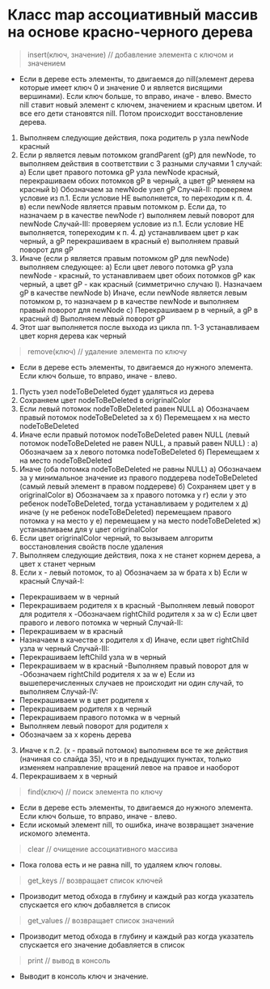# Класс map ассоциативный массив на основе красно-черного дерева
> insert(ключ, значение) // добавление элемента с ключом и значением 
- Если в дереве есть элементы, то двигаемся до nill(элемент дерева которые имеет ключ 0 и значение 0 и является висящими вершинами). Если ключ больше, то вправо, иначе - влево. 
Вместо nill ставит новый элемент с ключем, значением и красным цветом. И все его дети становятся nill. 
Потом происходит восстановление дерева. 
1. Выполняем следующие действия, пока родитель p узла newNode красный 
2. Если p является левым потомком grandParent (gP) для newNode, 
то выполняем действия в соответствии с 3 разными случаями 
1 случай: 
a) Если цвет правого потомка gP узла newNode красный, перекрашиваем обоих потомков gP в черный, а цвет gP меняем на красный 
b) Обозначаем за newNode узел gP 
Случай-II: проверяем условие из п.1. Если условие НЕ выполняется, то переходим к п. 4.  
в) если newNode является правым потомком p. Если да, то назначаем p в качестве newNode 
г) выполняем левый поворот для newNode 
Случай-III: проверяем условие из п.1. Если условие НЕ выполняется, топереходим к п. 4. 
д) устанавливаем цвет p как черный, а gP перекрашиваем в красный 
е) выполняем правый поворот для gP 
3. Иначе (если p является правым потомком gP для newNode) выполняем следующее: 
a) Если цвет левого потомка gP узла newNode - красный, то устанавливаем цвет обоих потомков gP как черный, а цвет gP - как красный (симметрично случаю I). Назначаем gP в качестве newNode 
b) Иначе, если newNode является левым потомком p, то назначаем p в качестве newNode и выполняем правый поворот для newNode 
c) Перекрашиваем p в черный, а gP в красный 
d) Выполняем левый поворот gP 
4. Этот шаг выполняется после выхода из цикла пп. 1-3 устанавливаем цвет корня дерева как черный 
> remove(ключ) // удаление элемента по ключу 
- Если в дереве есть элементы, то двигаемся до нужного элемента. Если ключ больше, то вправо, иначе - влево. 
1. Пусть узел nodeToBeDeleted будет удаляться из дерева 
2. Сохраняем цвет nodeToBeDeleted в origrinalColor 
3. Если левый потомок nodeToBeDeleted равен NULL 
a) Обозначаем правый потомок nodeToBeDeleted за x 
б) Перемещаем x на место nodeToBeDeleted 
4. Иначе если правый потомок nodeToBeDeleted равен NULL (левый потомок nodeToBeDeleted не равен NULL, а правый равен NULL) : 
а) Обозначаем за x левого потомка nodeToBeDeleted 
б) Перемещаем x на место nodeToBeDeleted 
5. Иначе (оба потомка nodeToBeDeleted не равны NULL) 
а) Обозначаем за y минимальное значение из правого поддерева nodeToBeDeleted (самый левый элемент в правом поддереве) 
б) Сохраняем цвет y в origrinalColor 
в) Обозначаем за x правого потомка y 
г) если y это ребенок nodeToBeDeleted, тогда устанавливаем y родителем x 
д) иначе (y не ребенок nodeToBeDeleted) перемещаем правого потомка y на место y 
е) перемещаем y на место nodeToBeDeleted 
ж) устанавливаем для y цвет origrinalColor 
6. Если цвет origrinalColor черный, то вызываем алгоритм восстановления свойств после удаления 
1. Выполняем следующие действия, пока x не станет корнем дерева, а цвет x станет черным 
2. Если x - левый потомок, то 
a) Обозначаем за w брата x 
b) Если w красный 
Случай-I: 
- Перекрашиваем w в черный 
- Перекрашиваем родителя x в красный 
-Выполняем левый поворот для родителя x 
-Обозначаем rightChild родителя x за w 
c) Если цвет правого и левого потомка w черный 
Случай-II: 
- Перекрашиваем w в красный 
- Назначаем в качестве x родителя x 
d) Иначе, если цвет rightChild узла w черный 
Случай-III: 
- Перекрашиваем leftChild узла w в черный 
- Перекрашиваем w в красный 
-Выполняем правый поворот для w 
-Обозначаем rightChild родителя x за w 
e) Если из вышеперечисленных случаев не происходит ни один 
случай, то выполняем 
Случай-IV: 
- Перекрашиваем w в цвет родителя x 
- Перекрашиваем родителя x в черный 
- Перекрашиваем правого потомка w в черный 
- Выполняем левый поворот для родителя x 
- Обозначаем за x корень дерева 
3. Иначе к п.2. (x - правый потомок) выполняем все те же действия (начиная со слайда 35), что и в предыдущих пунктах, только изменяем направление вращений левое на правое и наоборот 
4. Перекрашиваем x в черный 
> find(ключ) // поиск элемента по ключу 
- Если в дереве есть элементы, то двигаемся до нужного элемента. Если ключ больше, то вправо, иначе - влево. 
- Если искомый элемент nill, то ошибка, иначе возвращает значение искомого элемента. 
> clear // очищение ассоциативного массива 
- Пока голова есть и не равна nill, то удаляем ключ головы. 
> get_keys // возвращает список ключей 
- Производит метод обхода в глубину и каждый раз когда указатель спускается его ключ добавляется в список 
> get_values // возвращает список значений 
- Производит метод обхода в глубину и каждый раз когда указатель спускается его значение добавляется в список 
> print // вывод в консоль 
- Выводит в консоль ключ и значение. 
